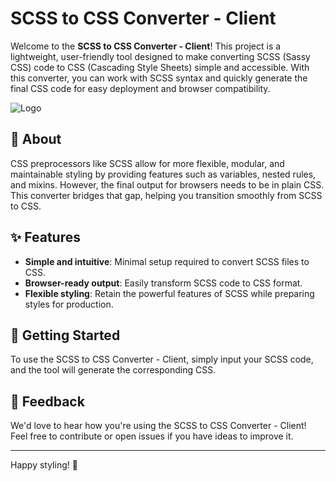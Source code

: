 # SCSS to CSS Converter - Client

Welcome to the **SCSS to CSS Converter - Client**! This project is a lightweight, user-friendly tool designed to make converting SCSS (Sassy CSS) code to CSS (Cascading Style Sheets) simple and accessible. With this converter, you can work with SCSS syntax and quickly generate the final CSS code for easy deployment and browser compatibility.

![Logo](./docs/scss-to-css-converter.png)

## 📖 About

CSS preprocessors like SCSS allow for more flexible, modular, and maintainable styling by providing features such as variables, nested rules, and mixins. However, the final output for browsers needs to be in plain CSS. This converter bridges that gap, helping you transition smoothly from SCSS to CSS.

## ✨ Features

- **Simple and intuitive**: Minimal setup required to convert SCSS files to CSS.
- **Browser-ready output**: Easily transform SCSS code to CSS format.
- **Flexible styling**: Retain the powerful features of SCSS while preparing styles for production.

## 🚀 Getting Started

To use the SCSS to CSS Converter - Client, simply input your SCSS code, and the tool will generate the corresponding CSS.

## 💬 Feedback

We'd love to hear how you're using the SCSS to CSS Converter - Client! Feel free to contribute or open issues if you have ideas to improve it.

---

Happy styling! 🌟
